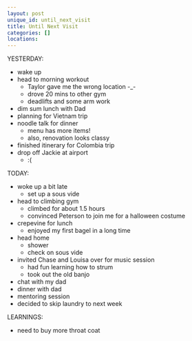 ```yaml
---
layout: post
unique_id: until_next_visit
title: Until Next Visit
categories: []
locations: 
---
```


YESTERDAY:
* wake up
* head to morning workout
  * Taylor gave me the wrong location -_-
  * drove 20 mins to other gym
  * deadlifts and some arm work
* dim sum lunch with Dad
* planning for Vietnam trip
* noodle talk for dinner
  * menu has more items!
  * also, renovation looks classy
* finished itinerary for Colombia trip
* drop off Jackie at airport
  * :(

TODAY:
* woke up a bit late
  * set up a sous vide
* head to climbing gym
  * climbed for about 1.5 hours
  * convinced Peterson to join me for a halloween costume
* crepevine for lunch
  * enjoyed my first bagel in a long time
* head home
  * shower
  * check on sous vide
* invited Chase and Louisa over for music session
  * had fun learning how to strum
  * took out the old banjo
* chat with my dad
* dinner with dad
* mentoring session
* decided to skip laundry to next week

LEARNINGS:
* need to buy more throat coat
